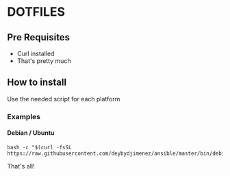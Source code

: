 # DOTFILES

## Pre Requisites

- Curl installed
- That's pretty much

## How to install

Use the needed script for each platform

### Examples

#### Debian / Ubuntu

```
bash -c "$(curl -fsSL https://raw.githubusercontent.com/deybydjimenez/ansible/master/bin/debian)"
```


That's all!
